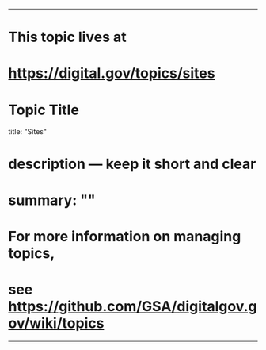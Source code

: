 
---
# This topic lives at
# https://digital.gov/topics/sites

# Topic Title
title: "Sites"

# description — keep it short and clear
# summary: ""


# For more information on managing topics,
# see https://github.com/GSA/digitalgov.gov/wiki/topics
---